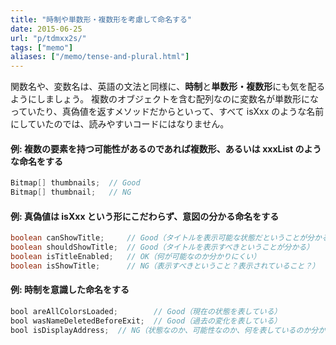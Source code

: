 ```yaml
---
title: "時制や単数形・複数形を考慮して命名する"
date: 2015-06-25
url: "p/tdmxx2s/"
tags: ["memo"]
aliases: ["/memo/tense-and-plural.html"]
---
```



関数名や、変数名は、英語の文法と同様に、**時制**と**単数形・複数形**にも気を配るようにしましょう。
複数のオブジェクトを含む配列なのに変数名が単数形になっていたり、真偽値を返すメソッドだからといって、すべて isXxx のような名前にしていたのでは、読みやすいコードにはなりません。

#### 例: 複数の要素を持つ可能性があるのであれば複数形、あるいは xxxList のような命名をする
```java
Bitmap[] thumbnails;  // Good
Bitmap[] thumbnail;   // NG
```

#### 例: 真偽値は isXxx という形にこだわらず、意図の分かる命名をする
```java
boolean canShowTitle;     // Good（タイトルを表示可能な状態だということが分かる）
boolean shouldShowTitle;  // Good（タイトルを表示すべきということが分かる）
boolean isTitleEnabled;   // OK（何が可能なのか分かりにくい）
boolean isShowTitle;      // NG（表示すべきということ？表示されていること？）
```

#### 例: 時制を意識した命名をする
```java
bool areAllColorsLoaded;        // Good（現在の状態を表している）
bool wasNameDeletedBeforeExit;  // Good（過去の変化を表している）
bool isDisplayAddress;  // NG（状態なのか、可能性なのか、何を表しているのか分からない。そもそも文法がおかしい）
```
